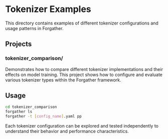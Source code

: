 # Tokenizer Examples

This directory contains examples of different tokenizer configurations and usage patterns in Forgather.

## Projects

### tokenizer_comparison/
Demonstrates how to compare different tokenizer implementations and their effects on model training. This project shows how to configure and evaluate various tokenizer types within the Forgather framework.

## Usage

```bash
cd tokenizer_comparison
forgather ls
forgather -t [config_name].yaml pp
```

Each tokenizer configuration can be explored and tested independently to understand their behavior and performance characteristics.